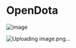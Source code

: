 # OpenDota

![image](https://github.com/LeangSun/OpenDota/assets/123008712/878d9562-c9f2-4c45-aaac-8c602bca9fc6)

![Uploading image.png…]()
